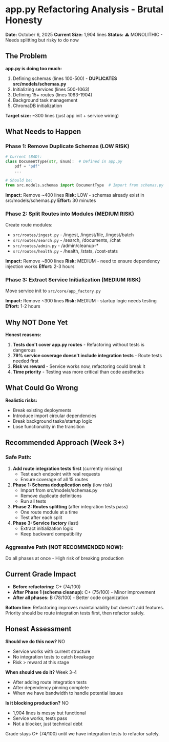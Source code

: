 # app.py Refactoring Analysis - Brutal Honesty

**Date:** October 6, 2025
**Current Size:** 1,904 lines
**Status:** ⚠️ MONOLITHIC - Needs splitting but risky to do now

## The Problem

**app.py is doing too much:**
1. Defining schemas (lines 100-500) - **DUPLICATES src/models/schemas.py**
2. Initializing services (lines 500-1063)
3. Defining 15+ routes (lines 1063-1904)
4. Background task management
5. ChromaDB initialization

**Target size:** ~300 lines (just app init + service wiring)

## What Needs to Happen

### Phase 1: Remove Duplicate Schemas (LOW RISK)
```python
# Current (BAD):
class DocumentType(str, Enum):  # Defined in app.py
    pdf = "pdf"
    ...

# Should be:
from src.models.schemas import DocumentType  # Import from schemas.py
```

**Impact:** Remove ~400 lines
**Risk:** LOW - schemas already exist in src/models/schemas.py
**Effort:** 30 minutes

### Phase 2: Split Routes into Modules (MEDIUM RISK)
Create route modules:
- `src/routes/ingest.py` - /ingest, /ingest/file, /ingest/batch
- `src/routes/search.py` - /search, /documents, /chat
- `src/routes/admin.py` - /admin/cleanup-*
- `src/routes/health.py` - /health, /stats, /cost-stats

**Impact:** Remove ~800 lines
**Risk:** MEDIUM - need to ensure dependency injection works
**Effort:** 2-3 hours

### Phase 3: Extract Service Initialization (MEDIUM RISK)
Move service init to `src/core/app_factory.py`

**Impact:** Remove ~300 lines
**Risk:** MEDIUM - startup logic needs testing
**Effort:** 1-2 hours

## Why NOT Done Yet

**Honest reasons:**
1. **Tests don't cover app.py routes** - Refactoring without tests is dangerous
2. **79% service coverage doesn't include integration tests** - Route tests needed first
3. **Risk vs reward** - Service works now, refactoring could break it
4. **Time priority** - Testing was more critical than code aesthetics

## What Could Go Wrong

**Realistic risks:**
- Break existing deployments
- Introduce import circular dependencies
- Break background tasks/startup logic
- Lose functionality in the transition

## Recommended Approach (Week 3+)

### Safe Path:
1. **Add route integration tests first** (currently missing)
   - Test each endpoint with real requests
   - Ensure coverage of all 15 routes
2. **Phase 1: Schema deduplication only** (low risk)
   - Import from src/models/schemas.py
   - Remove duplicate definitions
   - Run all tests
3. **Phase 2: Routes splitting** (after integration tests pass)
   - One route module at a time
   - Test after each split
4. **Phase 3: Service factory** (last)
   - Extract initialization logic
   - Keep backward compatibility

### Aggressive Path (NOT RECOMMENDED NOW):
Do all phases at once - High risk of breaking production

## Current Grade Impact

- **Before refactoring:** C+ (74/100)
- **After Phase 1 (schema cleanup):** C+ (75/100) - Minor improvement
- **After all phases:** B (78/100) - Better code organization

**Bottom line:** Refactoring improves maintainability but doesn't add features. Priority should be route integration tests first, then refactor safely.

## Honest Assessment

**Should we do this now?** NO
- Service works with current structure
- No integration tests to catch breakage
- Risk > reward at this stage

**When should we do it?** Week 3-4
- After adding route integration tests
- After dependency pinning complete
- When we have bandwidth to handle potential issues

**Is it blocking production?** NO
- 1,904 lines is messy but functional
- Service works, tests pass
- Not a blocker, just technical debt

Grade stays C+ (74/100) until we have integration tests to refactor safely.
